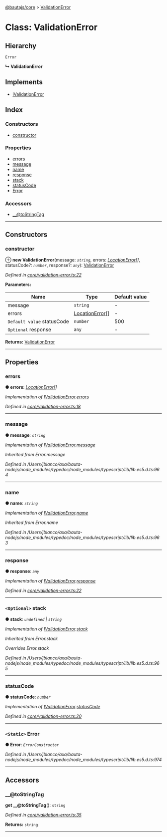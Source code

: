 [@bautajs/core](../README.md) > [ValidationError](../classes/validationerror.md)

# Class: ValidationError

## Hierarchy

 `Error`

**↳ ValidationError**

## Implements

* [IValidationError](../interfaces/ivalidationerror.md)

## Index

### Constructors

* [constructor](validationerror.md#constructor)

### Properties

* [errors](validationerror.md#errors)
* [message](validationerror.md#message)
* [name](validationerror.md#name)
* [response](validationerror.md#response)
* [stack](validationerror.md#stack)
* [statusCode](validationerror.md#statuscode)
* [Error](validationerror.md#error)

### Accessors

* [__@toStringTag](validationerror.md#___tostringtag)

---

## Constructors

<a id="constructor"></a>

###  constructor

⊕ **new ValidationError**(message: *`string`*, errors: *[LocationError](../interfaces/locationerror.md)[]*, statusCode?: *`number`*, response?: *`any`*): [ValidationError](validationerror.md)

*Defined in [core/validation-error.ts:22](https://github.axa.com/Digital/bauta-nodejs/blob/9a199d7/packages/bautajs/src/core/validation-error.ts#L22)*

**Parameters:**

| Name | Type | Default value |
| ------ | ------ | ------ |
| message | `string` | - |
| errors | [LocationError](../interfaces/locationerror.md)[] | - |
| `Default value` statusCode | `number` | 500 |
| `Optional` response | `any` | - |

**Returns:** [ValidationError](validationerror.md)

___

## Properties

<a id="errors"></a>

###  errors

**● errors**: *[LocationError](../interfaces/locationerror.md)[]*

*Implementation of [IValidationError](../interfaces/ivalidationerror.md).[errors](../interfaces/ivalidationerror.md#errors)*

*Defined in [core/validation-error.ts:18](https://github.axa.com/Digital/bauta-nodejs/blob/9a199d7/packages/bautajs/src/core/validation-error.ts#L18)*

___
<a id="message"></a>

###  message

**● message**: *`string`*

*Implementation of [IValidationError](../interfaces/ivalidationerror.md).[message](../interfaces/ivalidationerror.md#message)*

*Inherited from Error.message*

*Defined in /Users/jblanco/axa/bauta-nodejs/node_modules/typedoc/node_modules/typescript/lib/lib.es5.d.ts:964*

___
<a id="name"></a>

###  name

**● name**: *`string`*

*Implementation of [IValidationError](../interfaces/ivalidationerror.md).[name](../interfaces/ivalidationerror.md#name)*

*Inherited from Error.name*

*Defined in /Users/jblanco/axa/bauta-nodejs/node_modules/typedoc/node_modules/typescript/lib/lib.es5.d.ts:963*

___
<a id="response"></a>

###  response

**● response**: *`any`*

*Implementation of [IValidationError](../interfaces/ivalidationerror.md).[response](../interfaces/ivalidationerror.md#response)*

*Defined in [core/validation-error.ts:22](https://github.axa.com/Digital/bauta-nodejs/blob/9a199d7/packages/bautajs/src/core/validation-error.ts#L22)*

___
<a id="stack"></a>

### `<Optional>` stack

**● stack**: *`undefined` \| `string`*

*Implementation of [IValidationError](../interfaces/ivalidationerror.md).[stack](../interfaces/ivalidationerror.md#stack)*

*Inherited from Error.stack*

*Overrides Error.stack*

*Defined in /Users/jblanco/axa/bauta-nodejs/node_modules/typedoc/node_modules/typescript/lib/lib.es5.d.ts:965*

___
<a id="statuscode"></a>

###  statusCode

**● statusCode**: *`number`*

*Implementation of [IValidationError](../interfaces/ivalidationerror.md).[statusCode](../interfaces/ivalidationerror.md#statuscode)*

*Defined in [core/validation-error.ts:20](https://github.axa.com/Digital/bauta-nodejs/blob/9a199d7/packages/bautajs/src/core/validation-error.ts#L20)*

___
<a id="error"></a>

### `<Static>` Error

**● Error**: *`ErrorConstructor`*

*Defined in /Users/jblanco/axa/bauta-nodejs/node_modules/typedoc/node_modules/typescript/lib/lib.es5.d.ts:974*

___

## Accessors

<a id="___tostringtag"></a>

###  __@toStringTag

**get __@toStringTag**(): `string`

*Defined in [core/validation-error.ts:35](https://github.axa.com/Digital/bauta-nodejs/blob/9a199d7/packages/bautajs/src/core/validation-error.ts#L35)*

**Returns:** `string`

___

